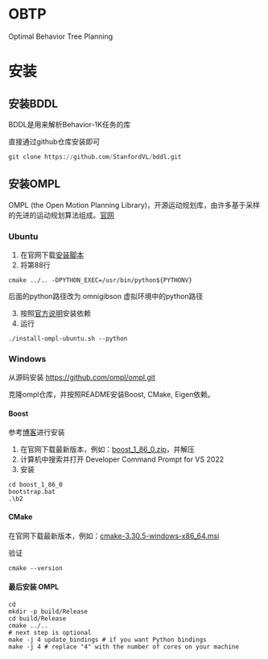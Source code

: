# OBTP
Optimal Behavior Tree Planning

# 安装

## 安装BDDL
BDDL是用来解析Behavior-1K任务的库

直接通过github仓库安装即可
```python
git clone https://github.com/StanfordVL/bddl.git
```

## 安装OMPL
OMPL (the Open Motion Planning Library)，开源运动规划库，由许多基于采样的先进的运动规划算法组成。[官网](https://ompl.kavrakilab.org/download.html)

### Ubuntu
1. 在官网下载[安装脚本](https://ompl.kavrakilab.org/install-ompl-ubuntu.sh)
2. 将第88行
```
cmake ../.. -DPYTHON_EXEC=/usr/bin/python${PYTHONV}
```

后面的python路径改为 omnigibson 虚拟环境中的python路径

3. 按照[官方说明](https://ompl.kavrakilab.org/installation.html)安装依赖
4. 运行
```shell
./install-ompl-ubuntu.sh --python
```

### Windows
从源码安装
https://github.com/ompl/ompl.git

克隆ompl仓库，并按照README安装Boost, CMake, Eigen依赖。

#### Boost

参考[博客](https://blog.csdn.net/qq_38967414/article/details/129347708?spm=1001.2101.3001.6661.1&utm_medium=distribute.pc_relevant_t0.none-task-blog-2%7Edefault%7EBlogCommendFromBaidu%7ERate-1-129347708-blog-141728930.235%5Ev43%5Epc_blog_bottom_relevance_base3&depth_1-utm_source=distribute.pc_relevant_t0.none-task-blog-2%7Edefault%7EBlogCommendFromBaidu%7ERate-1-129347708-blog-141728930.235%5Ev43%5Epc_blog_bottom_relevance_base3&utm_relevant_index=1)进行安装

1. 在官网下载最新版本，例如：[boost_1_86_0.zip](https://archives.boost.io/release/1.86.0/source/boost_1_86_0.zip)，并解压
2. 计算机中搜索并打开 Developer Command Prompt for VS 2022
3. 安装
```
cd boost_1_86_0
bootstrap.bat
.\b2
```



#### CMake
在官网下载最新版本，例如：[cmake-3.30.5-windows-x86_64.msi](https://github.com/Kitware/CMake/releases/download/v3.30.5/cmake-3.30.5-windows-x86_64.msi)

验证
```
cmake --version
```


#### 最后安装 OMPL

```
cd 
mkdir -p build/Release
cd build/Release
cmake ../..
# next step is optional
make -j 4 update_bindings # if you want Python bindings
make -j 4 # replace "4" with the number of cores on your machine
```
